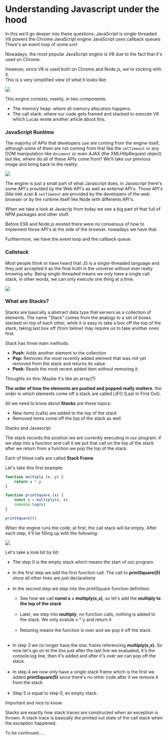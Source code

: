 # Understanding Javascript under the hood

In this we'll go deeper into these questions:
JavaScript is single-threaded
V8 powers the Chrome JavaScript engine
JavaScript uses callback queues
There's an event loop of some sort

Nowadays, the most popular JavaScript engine is V8 due to the fact that it's used on Chrome.

However, since V8 is used both on Chrome and Node.js, we're sticking with it.<br> This is a very simplified view of what it looks like:

<img src="https://res.cloudinary.com/practicaldev/image/fetch/s--M1-XdaOR--/c_limit%2Cf_auto%2Cfl_progressive%2Cq_auto%2Cw_880/https://github.com/khaosdoctor/my-notes/raw/master/node/assets/v8-simplified.png"/>

This engine consists, mainly, in two components:

<ul>
<li>The memory heap: where all memory allocation happens.</li>
<li>The call stack: where our code gets framed and stacked to execute V8
which Lucas wrote another article about this.</li>
</ul>

### JavaScript Runtime
The majority of APIs that developers use are coming from the engine itself, although some of them are not coming from that like the `setTimeout` or any DOM manipulation like `document` or even AJAX (the XMLHttpRequest object) but like, where do all of these APIs come from? We'll take our previous image and bring back to the reality:

<img src="https://res.cloudinary.com/practicaldev/image/fetch/s--eVmWSWwq--/c_limit%2Cf_auto%2Cfl_progressive%2Cq_auto%2Cw_880/https://github.com/khaosdoctor/my-notes/raw/master/node/assets/v8-real.png"/>

The engine is just a small part of what Javascript does, in Javascript there's some API's provided by the Web API's as well as external API's. Those API's (like `DOM`, `AJAX` & `setTimeout` are provided by the developers of the web browser or by the runtime itself like Node with differents API's.

When we take a look at Javacrip from today we see a big part of that full of NPM packages and other stuff.

Before ES6 and Node.js existed there were no consensus of how to implement those API's at the side of the browser. nowadays we have that.

Furthermore, we have the event loop and the callback queue.


### Callstack

Most people think or have heard that JS is a single-threaded language and they just accepted it as the final truth in the universe without ever really knowing why. Being single-threaded means we only have a single call stack, in other words, we can only execute one thing at a time.

<img src="https://res.cloudinary.com/practicaldev/image/fetch/s--nTa40azM--/c_limit%2Cf_auto%2Cfl_progressive%2Cq_auto%2Cw_880/https://github.com/khaosdoctor/my-notes/raw/master/node/assets/call-stack.jpg"/>


### What are Stacks?

Stacks are basically a abstract data type that servers as a collection of elements. The name "Stack" comes from the analogy to a set of boxes stacked on top of each other, while it is easy to take a box off the top of the stack, taking last box off (from below) may require us to take another ones first.


Stack has three main methods:
<ul>
<li><b>Push:</b> Adds another element to the collection</li>
<li><b>Pop:</b> Removes the most recently added element that was not yet removed from the stack and returns its value</li>
  <li><b>Peek:</b> Reads the most recent added item without removing it.</li>
</ul>

Thoughts on this: Maybe it's like an array(?)

<b>The order of how the elements are pushed and popped really matters.</b> the order in which elements come off a stack are called LIFO (Last In First Out).


All we need to know about <b>Stacks</b> are these topics:
<ul>
  <li>New items (calls) are added to the top of the stack</li>
  <li>Removed items come off the top of the stack as well</li>
</ul>

Stacks and Javascript

The stack records the position we are currently executing in our program. if we step into a function and call it we put that call on the top of the stack after we return from a function we pop the top of the stack.

Each of these calls are called <b>Stack Frame</b>

Let's take this first example:

````javascript
function multiply (x, y) {
    return x * y
}

function printSquare (x) {
    const s = multiply(x, x)
    console.log(s)
}

printSquare(5)
```` 

When the engine runs the code, at first, the call stack will be empty. After each step, it'll be filling up with the following:

 <img src="https://res.cloudinary.com/practicaldev/image/fetch/s--9mCdpDuB--/c_limit%2Cf_auto%2Cfl_progressive%2Cq_auto%2Cw_880/https://github.com/khaosdoctor/my-notes/raw/master/node/assets/simple-callstack.png"/>
 
 
 Let's take a look bit by bit:
 <ul>
  <li>The step 0 is the empty stack which means the start of our program.</li>
    <br/>
  <li>In the first step we add the first function call. The call to <b>printSquare(5)</b> since all other lines are just declarations</li>
  <br/>
  <li>In the second step we step into the printSquare function definition.
    <div>
    <ul>
      <li> See how we call <b>const s = multiply(x,x)</b>, so let's add the <b>multiply to the top of the stack</b></li>
      <br/>
      <li>Later, we step into <b>multiply</b>, no function calls, nothing is added to the stack. We only evalute x * y and return it</li>
      <br/>
      <li>Retuning means the function is over and we pop it off the stack.</li>
    <ul>
      </div>
  </li>
  <br/>
  
  <li>In step 3 we no longer have the stac frame referencing <b>multiply(x,x).</b> So now let's go on to the line just after the last line we evaluated, it's the console.log line, then it's added and after it's over we can pop off the stack.</li>
      <br/>
      <li>In step 4 we now only have a single stack frame which is the first we added <b>printSquare(5)</b> since there's no other code after it we remove it from the stack</li>
      <br/>
      <li>Step 5 is equal to step 0, an empty stack.</li>
    
 </ul>
 
    
 Important and nice to know:
    
 Stacks are exactly how stack traces are constructed when an exception is thrown.
 A stack trace is basically the printed out state of the call stack when the exception happened.
 
 
 

To be continued.....
